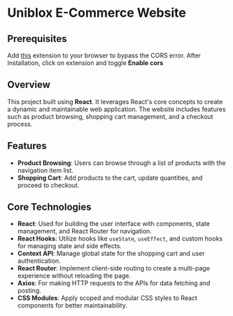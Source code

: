 # Uniblox E-Commerce Website

## Prerequisites

Add [this](https://chromewebstore.google.com/detail/moesif-origincors-changer/digfbfaphojjndkpccljibejjbppifbc) extension to your browser to bypass the CORS error. After Installation, click on extension and toggle **Enable cors** 

## Overview

This project built using **React**. It leverages React's core concepts to create a dynamic and maintainable web application. The website includes features such as product browsing, shopping cart management, and a checkout process.

## Features

- **Product Browsing**: Users can browse through a list of products with the navigation item list.
- **Shopping Cart**: Add products to the cart, update quantities, and proceed to checkout.

## Core Technologies

- **React**: Used for building the user interface with components, state management, and React Router for navigation.
- **React Hooks**: Utilize hooks like `useState`, `useEffect`, and custom hooks for managing state and side effects.
- **Context API**: Manage global state for the shopping cart and user authentication.
- **React Router**: Implement client-side routing to create a multi-page experience without reloading the page.
- **Axios**: For making HTTP requests to the APIs for data fetching and posting.
- **CSS Modules**: Apply scoped and modular CSS styles to React components for better maintainability.
